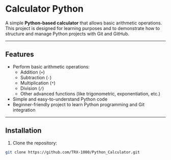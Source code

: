 # Calculator Python

A simple **Python-based calculator** that allows basic arithmetic operations.  
This project is designed for learning purposes and to demonstrate how to structure and manage Python projects with Git and GitHub.

---

## Features

- Perform basic arithmetic operations:
  - Addition (`+`)
  - Subtraction (`-`)
  - Multiplication (`*`)
  - Division (`/`)
  - Other advanced functions (like trigonometric, exponentiation, etc.)
- Simple and easy-to-understand Python code
- Beginner-friendly project to learn Python programming and Git integration

---

## Installation

1. Clone the repository:

```bash
git clone https://github.com/TRX-1000/Python_Calculator.git
